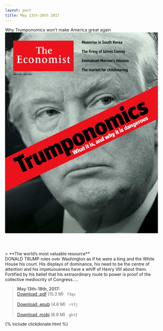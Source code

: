 ```yaml
---
layout: post
title: May 13th-20th 2017
---
```


<div class="message">
	Why Trumponomics won’t make America great again
</div>

<header class="xmas">
<div class="cover upload">
<img src="/public/img/the-economist/img_2017.05.13.jpg" />
</div>
</header>
<!--more-->
> **The world’s most valuable resource** <br/>
DONALD TRUMP rules over Washington as if he were a king and the White House his court. His displays of dominance, his need to be the centre of attention and his impetuousness have a whiff of Henry VIII about them. Fortified by his belief that his extraordinary route to power is proof of the collective mediocrity of Congress.....

> **May 13th-18th, 2017:**<br/>
[Download .pdf](https://pan.baidu.com/s/1kV3bdXl) (15.3 M)&ensp;
`f3qv` <br/><br/>
[Download .epub](https://pan.baidu.com/s/1eSCEIR4) (4.6 M) &nbsp;
`rtfj` <br/><br/>
[Download .mobi](https://pan.baidu.com/s/1dF9sXCt) (6.9 M) &nbsp;
`gkt2`

{% include clickdonate.html %}
